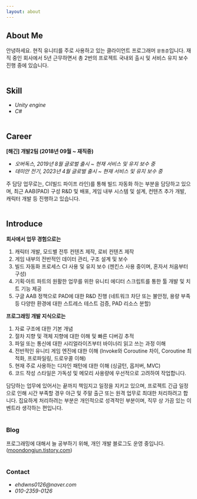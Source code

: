 ```yaml
---
layout: about 
---
```


## About Me
안녕하세요. 현직 유니티를 주로 사용하고 있는 클라이언트 프로그래머 `문동준`입니다. 재직 중인 회사에서 5년 근무하면서 총 2번의 프로젝트 국내외 출시 및 서비스 유지 보수 진행 중에 있습니다.
<br><br>

## Skill
* _Unity engine_
* _C#_
<br><br>

## Career
**[해긴] 개발2팀 (2018년 09월 ~ 재직중)**
* _오버독스, 2019년 8월 글로벌 출시 ~ 현재 서비스 및 유지 보수 중_
* _데미안 전기, 2023년 4월 글로벌 출시 ~ 현재 서비스 및 유지 보수 중_

주 담당 업무로는, CI(빌드 파이프 라인)를 통해 빌드 자동화 하는 부분을 담당하고 있으며, 최근 AAB(PAD) 구성 R&D 및 배포, 게임 내부 시스템 및 설계, 컨텐츠 추가 개발, 캐릭터 개발 등 진행하고 있습니다.
<br><br>

## Introduce
**회사에서 업무 경험으로는**
1. 캐릭터 개발, 모드별 전투 컨텐츠 제작, 로비 컨텐츠 제작
2. 게임 내부의 전반적인 데이터 관리, 구조 설계 및 보수
3. 빌드 자동화 프로세스 CI 사용 및 유지 보수 (젠킨스 사용 중이며, 혼자서 처음부터 구성)
4. 기획·아트 파트의 원활한 업무를 위한 유니티 에디터 스크립트를 통한 툴 개발 및 치트 기능 제공
5. 구글 AAB 정책으로 PAD에 대한 R&D 진행 (네트워크 차단 또는 불안정, 용량 부족 등 다양한 환경에 대한 스트레스 테스트 검증, PAD 리소스 분할)


**프로그래밍 개발 지식으로는**
1. 자료 구조에 대한 기본 개념
2. 절차 지향 및 객체 지향에 대한 이해 및 빠른 디버깅 추적
3. 파일 또는 통신에 대한 시리얼라이즈부터 바이너리 읽고 쓰는 과정 이해
4. 전반적인 유니티 게임 엔진에 대한 이해 (Invoke와 Coroutine 차이, Coroutine 최적화, 프로파일링, 드로우콜 이해)
5. 현재 주로 사용하는 디자인 패턴에 대한 이해 (싱글턴, 옵저버, MVC)
6. 코드 작성 스타일은 가독성 및 메모리 사용량에 우선적으로 고려하여 작업합니다.

담당하는 업무에 있어서는 끝까지 책임지고 일정을 지키고 있으며, 프로젝트 긴급 일정으로 인해 시간 부족할 경우 야근 및 주말 출근 또는 원격 업무로 최대한 처리하려고 합니다. 집요하게 처리하려는 부분은 개인적으로 성격적인 부분이며, 직무 상 가끔 있는 이벤트라 생각하는 편입니다.
<br><br>

### Blog
프로그래밍에 대해서 늘 공부하기 위해, 개인 개발 블로그도 운영 중입니다. ([moondongjun.tistory.com](https://moondongjun.tistory.com))
<br><br>

### Contact
* _ehdwns0126@naver.com_
* _010-2359-0126_